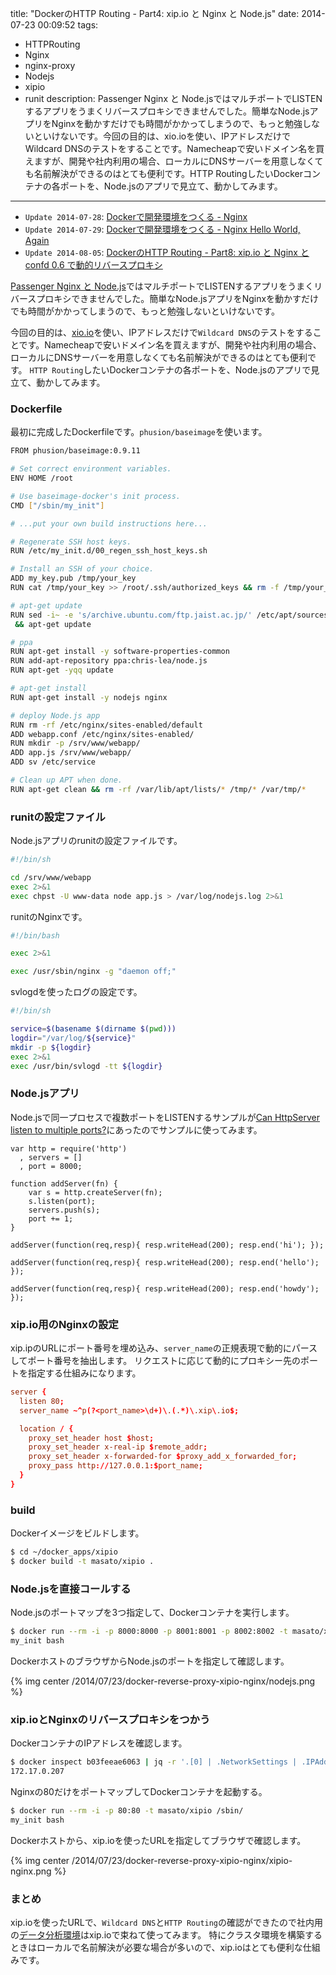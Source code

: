 title: "DockerのHTTP Routing - Part4: xip.io と Nginx と Node.js"
date: 2014-07-23 00:09:52
tags:
 - HTTPRouting
 - Nginx
 - nginx-proxy
 - Nodejs
 - xipio
 - runit
description: Passenger Nginx と Node.jsではマルチポートでLISTENするアプリをうまくリバースプロキシできませんでした。簡単なNode.jsアプリをNginxを動かすだけでも時間がかかってしまうので、もっと勉強しないといけないです。今回の目的は、xio.ioを使い、IPアドレスだけでWildcard DNSのテストをすることです。Namecheapで安いドメイン名を買えますが、開発や社内利用の場合、ローカルにDNSサーバーを用意しなくても名前解決ができるのはとても便利です。HTTP RoutingしたいDockerコンテナの各ポートを、Node.jsのアプリで見立て、動かしてみます。
---


* `Update 2014-07-28`: [Dockerで開発環境をつくる - Nginx](/2014/07/28/docker-devenv-nginx/)
* `Update 2014-07-29`: [Dockerで開発環境をつくる - Nginx Hello World, Again](/2014/07/29/docker-devenv-nginx-hello-world-again/)
* `Update 2014-08-05`: [DockerのHTTP Routing - Part8: xip.io と Nginx と confd 0.6 で動的リバースプロキシ](/2014/08/05/docker-reverse-proxy-xipio-nginx-confd-sinatra/)

[Passenger Nginx と Node.js](/2014/07/22/docker-devenv-passenger-nodejs/)ではマルチポートでLISTENするアプリをうまくリバースプロキシできませんでした。簡単なNode.jsアプリをNginxを動かすだけでも時間がかかってしまうので、もっと勉強しないといけないです。

今回の目的は、[xio.io](http://xip.io/)を使い、IPアドレスだけで`Wildcard DNS`のテストをすることです。Namecheapで安いドメイン名を買えますが、開発や社内利用の場合、ローカルにDNSサーバーを用意しなくても名前解決ができるのはとても便利です。
`HTTP Routing`したいDockerコンテナの各ポートを、Node.jsのアプリで見立て、動かしてみます。

<!-- more -->

### Dockerfile

最初に完成したDockerfileです。`phusion/baseimage`を使います。

``` bash ~/docker_apps/xipio/Dockerfile
FROM phusion/baseimage:0.9.11

# Set correct environment variables.
ENV HOME /root

# Use baseimage-docker's init process.
CMD ["/sbin/my_init"]

# ...put your own build instructions here...

# Regenerate SSH host keys.
RUN /etc/my_init.d/00_regen_ssh_host_keys.sh

# Install an SSH of your choice.
ADD my_key.pub /tmp/your_key
RUN cat /tmp/your_key >> /root/.ssh/authorized_keys && rm -f /tmp/your_key

# apt-get update
RUN sed -i~ -e 's/archive.ubuntu.com/ftp.jaist.ac.jp/' /etc/apt/sources.list \
 && apt-get update

# ppa
RUN apt-get install -y software-properties-common
RUN add-apt-repository ppa:chris-lea/node.js
RUN apt-get -yqq update

# apt-get install
RUN apt-get install -y nodejs nginx

# deploy Node.js app
RUN rm -rf /etc/nginx/sites-enabled/default
ADD webapp.conf /etc/nginx/sites-enabled/
RUN mkdir -p /srv/www/webapp/
ADD app.js /srv/www/webapp/
ADD sv /etc/service

# Clean up APT when done.
RUN apt-get clean && rm -rf /var/lib/apt/lists/* /tmp/* /var/tmp/*
```

### runitの設定ファイル

Node.jsアプリのrunitの設定ファイルです。

``` bash ~/docker_apps/xipio/sv/nodejs/run
#!/bin/sh

cd /srv/www/webapp
exec 2>&1
exec chpst -U www-data node app.js > /var/log/nodejs.log 2>&1
```

runitのNginxです。

``` bash ~/docker_apps/xipio/sv/nginx/run
#!/bin/bash

exec 2>&1

exec /usr/sbin/nginx -g "daemon off;"
```

svlogdを使ったログの設定です。

``` bash ~/docker_apps/xipio/sv/nginx/log/run
#!/bin/sh

service=$(basename $(dirname $(pwd)))
logdir="/var/log/${service}"
mkdir -p ${logdir}
exec 2>&1
exec /usr/bin/svlogd -tt ${logdir}
```

### Node.jsアプリ

Node.jsで同一プロセスで複数ポートをLISTENするサンプルが[Can HttpServer listen to multiple ports?](https://groups.google.com/forum/#!topic/nodejs/EK53DqqUKHQ)にあったのでサンプルに使ってみます。

``` node ~/docker_apps/xipio/app.js
var http = require('http')
  , servers = [] 
  , port = 8000;

function addServer(fn) { 
    var s = http.createServer(fn);
    s.listen(port);
    servers.push(s); 
    port += 1;
} 

addServer(function(req,resp){ resp.writeHead(200); resp.end('hi'); }); 

addServer(function(req,resp){ resp.writeHead(200); resp.end('hello'); }); 

addServer(function(req,resp){ resp.writeHead(200); resp.end('howdy'); });
```

### xip.io用のNginxの設定

xip.ipのURLにポート番号を埋め込み、`server_name`の正規表現で動的にパースしてポート番号を抽出します。
リクエストに応じて動的にプロキシー先のポートを指定する仕組みになります。

``` conf ~/docker_apps/xipio/webapp.conf
server {
  listen 80;
  server_name ~^p(?<port_name>\d+)\.(.*)\.xip\.io$;

  location / {
    proxy_set_header host $host;
    proxy_set_header x-real-ip $remote_addr;
    proxy_set_header x-forwarded-for $proxy_add_x_forwarded_for;
    proxy_pass http://127.0.0.1:$port_name;
  }
}
```

### build

Dockerイメージをビルドします。

``` bash
$ cd ~/docker_apps/xipio
$ docker build -t masato/xipio .
```

### Node.jsを直接コールする

Node.jsのポートマップを3つ指定して、Dockerコンテナを実行します。

``` bash
$ docker run --rm -i -p 8000:8000 -p 8001:8001 -p 8002:8002 -t masato/xipio /sbin/
my_init bash
```

DockerホストのブラウザからNode.jsのポートを指定して確認します。

{% img center /2014/07/23/docker-reverse-proxy-xipio-nginx/nodejs.png %}


### xip.ioとNginxのリバースプロキシをつかう

DockerコンテナのIPアドレスを確認します。

``` bash
$ docker inspect b03feeae6063 | jq -r '.[0] | .NetworkSettings | .IPAddress'
172.17.0.207
```

Nginxの80だけをポートマップしてDockerコンテナを起動する。

``` bash
$ docker run --rm -i -p 80:80 -t masato/xipio /sbin/
my_init bash
```

Dockerホストから、xip.ioを使ったURLを指定してブラウザで確認します。

{% img center /2014/07/23/docker-reverse-proxy-xipio-nginx/xipio-nginx.png %}


### まとめ

xip.ioを使ったURLで、`Wildcard DNS`と`HTTP Routing`の確認ができたので社内用の[データ分析環境](/tags/AnalyticSandbox/)はxip.ioで束ねて使ってみます。
特にクラスタ環境を構築するときはローカルで名前解決が必要な場合が多いので、xip.ioはとても便利な仕組みです。


